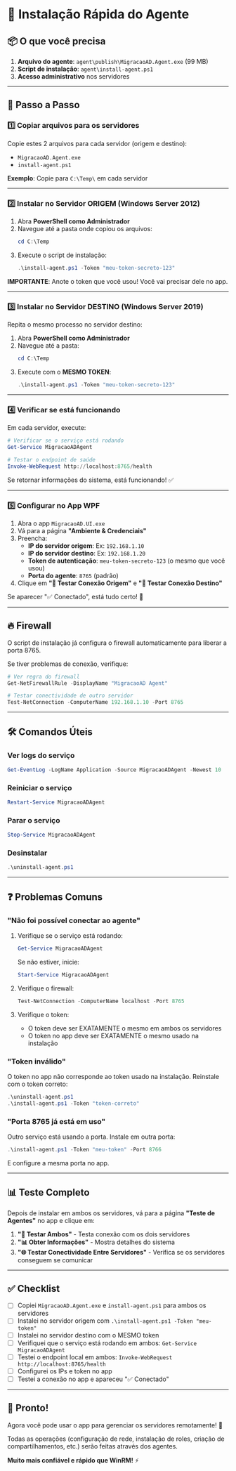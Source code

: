 # 🚀 Instalação Rápida do Agente

## 📦 O que você precisa

1. **Arquivo do agente**: `agent\publish\MigracaoAD.Agent.exe` (99 MB)
2. **Script de instalação**: `agent\install-agent.ps1`
3. **Acesso administrativo** nos servidores

---

## 🔧 Passo a Passo

### 1️⃣ Copiar arquivos para os servidores

Copie estes 2 arquivos para cada servidor (origem e destino):
- `MigracaoAD.Agent.exe`
- `install-agent.ps1`

**Exemplo**: Copie para `C:\Temp\` em cada servidor

---

### 2️⃣ Instalar no Servidor ORIGEM (Windows Server 2012)

1. Abra **PowerShell como Administrador**
2. Navegue até a pasta onde copiou os arquivos:
   ```powershell
   cd C:\Temp
   ```
3. Execute o script de instalação:
   ```powershell
   .\install-agent.ps1 -Token "meu-token-secreto-123"
   ```

**IMPORTANTE**: Anote o token que você usou! Você vai precisar dele no app.

---

### 3️⃣ Instalar no Servidor DESTINO (Windows Server 2019)

Repita o mesmo processo no servidor destino:

1. Abra **PowerShell como Administrador**
2. Navegue até a pasta:
   ```powershell
   cd C:\Temp
   ```
3. Execute com o **MESMO TOKEN**:
   ```powershell
   .\install-agent.ps1 -Token "meu-token-secreto-123"
   ```

---

### 4️⃣ Verificar se está funcionando

Em cada servidor, execute:

```powershell
# Verificar se o serviço está rodando
Get-Service MigracaoADAgent

# Testar o endpoint de saúde
Invoke-WebRequest http://localhost:8765/health
```

Se retornar informações do sistema, está funcionando! ✅

---

### 5️⃣ Configurar no App WPF

1. Abra o app `MigracaoAD.UI.exe`
2. Vá para a página **"Ambiente & Credenciais"**
3. Preencha:
   - **IP do servidor origem**: Ex: `192.168.1.10`
   - **IP do servidor destino**: Ex: `192.168.1.20`
   - **Token de autenticação**: `meu-token-secreto-123` (o mesmo que você usou)
   - **Porta do agente**: `8765` (padrão)
4. Clique em **"🔌 Testar Conexão Origem"** e **"🔌 Testar Conexão Destino"**

Se aparecer "✅ Conectado", está tudo certo! 🎉

---

## 🔥 Firewall

O script de instalação já configura o firewall automaticamente para liberar a porta 8765.

Se tiver problemas de conexão, verifique:

```powershell
# Ver regra do firewall
Get-NetFirewallRule -DisplayName "MigracaoAD Agent"

# Testar conectividade de outro servidor
Test-NetConnection -ComputerName 192.168.1.10 -Port 8765
```

---

## 🛠️ Comandos Úteis

### Ver logs do serviço
```powershell
Get-EventLog -LogName Application -Source MigracaoADAgent -Newest 10
```

### Reiniciar o serviço
```powershell
Restart-Service MigracaoADAgent
```

### Parar o serviço
```powershell
Stop-Service MigracaoADAgent
```

### Desinstalar
```powershell
.\uninstall-agent.ps1
```

---

## ❓ Problemas Comuns

### "Não foi possível conectar ao agente"

1. Verifique se o serviço está rodando:
   ```powershell
   Get-Service MigracaoADAgent
   ```
   Se não estiver, inicie:
   ```powershell
   Start-Service MigracaoADAgent
   ```

2. Verifique o firewall:
   ```powershell
   Test-NetConnection -ComputerName localhost -Port 8765
   ```

3. Verifique o token:
   - O token deve ser EXATAMENTE o mesmo em ambos os servidores
   - O token no app deve ser EXATAMENTE o mesmo usado na instalação

### "Token inválido"

O token no app não corresponde ao token usado na instalação. Reinstale com o token correto:

```powershell
.\uninstall-agent.ps1
.\install-agent.ps1 -Token "token-correto"
```

### "Porta 8765 já está em uso"

Outro serviço está usando a porta. Instale em outra porta:

```powershell
.\install-agent.ps1 -Token "meu-token" -Port 8766
```

E configure a mesma porta no app.

---

## 📊 Teste Completo

Depois de instalar em ambos os servidores, vá para a página **"Teste de Agentes"** no app e clique em:

1. **"🔄 Testar Ambos"** - Testa conexão com os dois servidores
2. **"📊 Obter Informações"** - Mostra detalhes do sistema
3. **"🌐 Testar Conectividade Entre Servidores"** - Verifica se os servidores conseguem se comunicar

---

## ✅ Checklist

- [ ] Copiei `MigracaoAD.Agent.exe` e `install-agent.ps1` para ambos os servidores
- [ ] Instalei no servidor origem com `.\install-agent.ps1 -Token "meu-token"`
- [ ] Instalei no servidor destino com o MESMO token
- [ ] Verifiquei que o serviço está rodando em ambos: `Get-Service MigracaoADAgent`
- [ ] Testei o endpoint local em ambos: `Invoke-WebRequest http://localhost:8765/health`
- [ ] Configurei os IPs e token no app
- [ ] Testei a conexão no app e apareceu "✅ Conectado"

---

## 🎯 Pronto!

Agora você pode usar o app para gerenciar os servidores remotamente! 🚀

Todas as operações (configuração de rede, instalação de roles, criação de compartilhamentos, etc.) serão feitas através dos agentes.

**Muito mais confiável e rápido que WinRM!** ⚡

